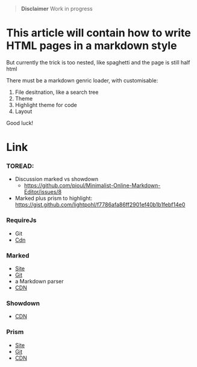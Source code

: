 > **Disclaimer**  Work in progress

# This article will contain how to write HTML pages in a markdown style

But currently the trick is too nested,
like spaghetti and the page is still half html

There must be a markdown genric loader, with customisable:

1. File desitnation, like a search tree
2. Theme
3. Highlight theme for code
4. Layout

Good luck!

# Link

### TOREAD:

* Discussion marked vs showdown
  * https://github.com/pioul/Minimalist-Online-Markdown-Editor/issues/8
* Marked plus prism to highlight: https://gist.github.com/lightpohl/f7786afa86ff2901ef40b1b1febf14e0

### RequireJs

* Git
* [Cdn](https://requirejs.org/docs/release/2.3.6/minified/require.js)

### Marked

* [Site](https://marked.js.org/)
* [Git](https://github.com/markedjs/marked)
* a Markdown parser
* [CDN](https://cdn.jsdelivr.net/npm/marked/marked.min.js)

### Showdown

* [CDN](https://cdnjs.cloudflare.com/ajax/libs/showdown/2.0.0/showdown.min.js)

### Prism

* [Site](https://prismjs.com/)
* [Git](https://github.com/PrismJS/prism)
* [CDN](https://cdnjs.cloudflare.com/ajax/libs/prism/9000.0.1/prism.min.js)
